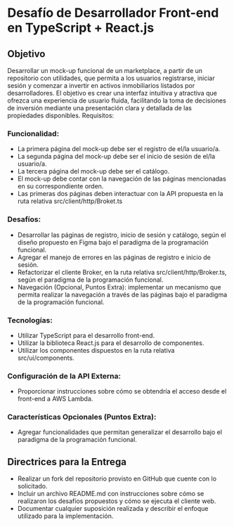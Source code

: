 # Desafío de Desarrollador Front-end en TypeScript + React.js


## Objetivo

Desarrollar un mock-up funcional de un marketplace, a partir de un repositorio con utilidades, que permita a los usuarios registrarse, iniciar sesión y comenzar a invertir en activos inmobiliarios listados por desarrolladores. El objetivo es crear una interfaz intuitiva y atractiva que ofrezca una experiencia de usuario fluida, facilitando la toma de decisiones de inversión mediante una presentación clara y detallada de las propiedades disponibles.
Requisitos:

### Funcionalidad:

+ La primera página del mock-up debe ser el registro de el/la usuario/a.
+ La segunda página del mock-up debe ser el inicio de sesión de el/la usuario/a.
+ La tercera página del mock-up debe ser el catálogo. 
+ El mock-up debe contar con la navegación de las páginas mencionadas en su correspondiente orden.
+ Las primeras dos páginas deben interactuar con la API propuesta en la ruta relativa src/client/http/Broket.ts

### Desafíos:

+ Desarrollar las páginas de registro, inicio de sesión y catálogo, según el diseño propuesto en Figma bajo el paradigma de la programación funcional.
+ Agregar el manejo de errores en las páginas de registro e inicio de sesión.
+ Refactorizar el cliente Broker, en la ruta relativa src/client/http/Broker.ts, según el paradigma de la programación funcional.  
+ Navegación (Opcional, Puntos Extra): implementar un mecanismo que permita realizar la navegación a través de las páginas bajo el paradigma de la programación funcional.  

### Tecnologías:

+ Utilizar TypeScript para el desarrollo front-end.
+ Utilizar la biblioteca React.js para el desarrollo de componentes.
+ Utilizar los componentes dispuestos en la ruta relativa src/ui/components.

### Configuración de la API Externa:

+ Proporcionar instrucciones sobre cómo se obtendría el acceso desde el front-end a AWS Lambda.


### Características Opcionales (Puntos Extra):

+ Agregar funcionalidades que permitan generalizar el desarrollo bajo el paradigma de la programación funcional.  


## Directrices para la Entrega

+ Realizar un fork del repositorio provisto en GitHub que cuente con lo solicitado.
+ Incluir un archivo README.md con instrucciones sobre cómo se realizaron los desafíos propuestos y cómo se ejecuta el cliente web.
+ Documentar cualquier suposición realizada y describir el enfoque utilizado para la implementación.

